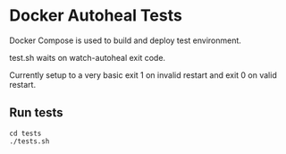 # Docker Autoheal Tests

Docker Compose is used to build and deploy test environment.

test.sh waits on watch-autoheal exit code.

Currently setup to a very basic exit 1 on invalid restart and exit 0 on valid restart. 

## Run tests
```
cd tests
./tests.sh
```

